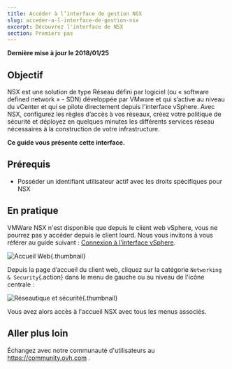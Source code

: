 ```yaml
---
title: Accéder à l’interface de gestion NSX
slug: acceder-a-l-interface-de-gestion-nsx
excerpt: Découvrez l'interface de NSX
section: Premiers pas
---
```


**Dernière mise à jour le 2018/01/25**

## Objectif

NSX est une solution de type Réseau défini par logiciel (ou « software defined network » - SDN) développée par VMware et qui s’active au niveau du vCenter et qui se pilote directement depuis l'interface vSphere. Avec NSX, configurez les règles d’accès à vos réseaux, créez votre politique de sécurité et déployez en quelques minutes les différents services réseau nécessaires à la construction de votre infrastructure.

**Ce guide vous présente cette interface.**

## Prérequis

- Posséder un identifiant utilisateur actif avec les droits spécifiques pour NSX

## En pratique

VMWare NSX n'est disponible que depuis le client web vSphere, vous ne pourrez pas y accéder depuis le client lourd. Nous vous invitons à vous référer au guide suivant : [Connexion à l'interface vSphere](../connexion-interface-vsphere/).

![Accueil Web](images/AccueilWeb.PNG){.thumbnail}

Depuis la page d’accueil du client web, cliquez sur la catégorie `Networking & Security`{.action} dans le menu de gauche ou au niveau de l'icône centrale :

![Réseautique et sécurité](images/content-docs-cloud-private-cloud-nsx_connect_interface-images-interface_nsx_2.JPG){.thumbnail}

Vous avez alors accès à l'accueil NSX avec tous les menus associés.


## Aller plus loin

Échangez avec notre communauté d'utilisateurs au <https://community.ovh.com> .


